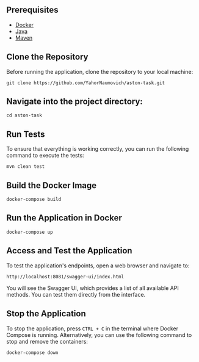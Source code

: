 ## Prerequisites

- [Docker](https://www.docker.com/get-started)
- [Java](https://www.java.com)
- [Maven](https://maven.apache.org/)

## Clone the Repository

Before running the application, clone the repository to your local machine:

```
git clone https://github.com/YahorNaumovich/aston-task.git
```

## Navigate into the project directory:

```
cd aston-task
```

## Run Tests

To ensure that everything is working correctly, you can run the following command to execute the tests:

```
mvn clean test
```

## Build the Docker Image

```
docker-compose build
```

## Run the Application in Docker

```
docker-compose up
```

## Access and Test the Application

To test the application's endpoints, open a web browser and navigate to:

```
http://localhost:8081/swagger-ui/index.html
```

You will see the Swagger UI, which provides a list of all available API methods. You can test them directly from the
interface.

## Stop the Application

To stop the application, press `CTRL + C` in the terminal where Docker Compose is running. Alternatively, you can use the
following command to stop and remove the containers:

```
docker-compose down
```